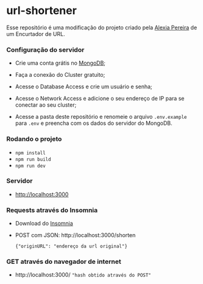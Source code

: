 # url-shortener

Esse repositório é uma modificação do projeto criado pela [Alexia Pereira](https://www.linkedin.com/in/alexiapereira/) de um Encurtador de URL.



### Configuração do servidor

- Crie uma conta grátis no [MongoDB](https://account.mongodb.com/account/register);
- Faça a conexão do Cluster gratuito;
- Acesse o Database Access e crie um usuário e senha;
- Acesse o Network Access e adicione o seu endereço de IP para se conectar ao seu cluster;

- Acesse a pasta deste repositório e renomeie o arquivo `.env.example` para `.env` e preencha com os dados do servidor do MongoDB.



### Rodando o projeto

- `npm install`
- `npm run build`
- `npm run dev`



### Servidor

- [http://localhost:3000](http://localhost:3000)



### Requests através do Insomnia

- Download do [Insomnia](https://insomnia.rest/download)

- POST com JSON: http://localhost:3000/shorten

  `{"originURL": "endereço da url original"}`



### GET através do navegador de internet

- http://localhost:3000/ `"hash obtido através do POST"`

